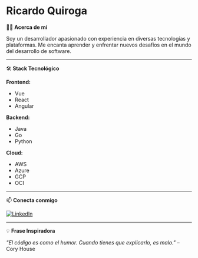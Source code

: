 # Ricardo Quiroga

👨‍💻 **Acerca de mí**

Soy un desarrollador apasionado con experiencia en diversas tecnologías y plataformas. Me encanta aprender y enfrentar nuevos desafíos en el mundo del desarrollo de software.

---

🛠️ **Stack Tecnológico**

**Frontend:**
- Vue
- React
- Angular

**Backend:**
- Java
- Go
- Python

**Cloud:**
- AWS
- Azure
- GCP
- OCI

---

📫 **Conecta conmigo**

[![LinkedIn](https://img.shields.io/badge/LinkedIn-blue?style=flat&logo=linkedin)](https://www.linkedin.com/in/ricardo-quiroga)

---

💡 **Frase Inspiradora**

_"El código es como el humor. Cuando tienes que explicarlo, es malo."_ – Cory House
